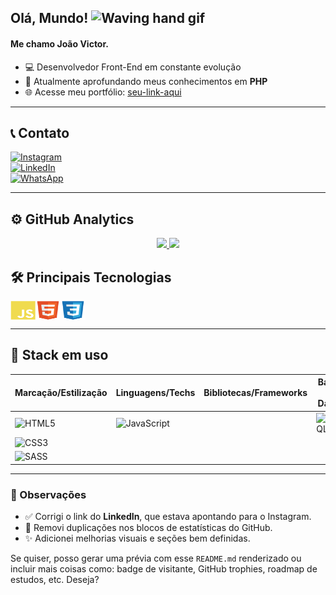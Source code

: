 ## Olá, Mundo! <img width="30" src="https://raw.githubusercontent.com/kaueMarques/kaueMarques/master/hi.gif" alt="Waving hand gif" />

#### Me chamo João Victor.

- 💻 Desenvolvedor Front-End em constante evolução  
- 🚀 Atualmente aprofundando meus conhecimentos em **PHP**  
- 🌐 Acesse meu portfólio: [seu-link-aqui](#)

---

## 📞 Contato

[![Instagram](https://img.shields.io/badge/Instagram-E4405F?style=for-the-badge&logo=instagram&logoColor=white)](https://www.instagram.com/_j.victor1)  
[![LinkedIn](https://img.shields.io/badge/LinkedIn-0077B5?style=for-the-badge&logo=linkedin&logoColor=white)](https://www.linkedin.com/in/seu-linkedin-aqui)  
[![WhatsApp](https://img.shields.io/badge/WhatsApp-25D366?style=for-the-badge&logo=whatsapp&logoColor=white)](https://wa.me/5598991573534)

---

## ⚙️ GitHub Analytics

<div align="center">
  <a href="https://github.com/Victor1x">
    <img height="200em" src="https://github-readme-stats.vercel.app/api?username=Victor1x&show_icons=true&theme=github_dark&include_all_commits=true&count_private=true"/>
  <img height="200em" src="https://github-readme-stats.vercel.app/api/top-langs/?username=Victor1x&layout=donut&theme=github_dark"/>
  </a>
</div>


## 🛠 Principais Tecnologias

<div style="display:flex"><br>
  <img align="center" alt="JavaScript" height="30" width="40" src="https://raw.githubusercontent.com/devicons/devicon/master/icons/javascript/javascript-plain.svg">
  <img align="center" alt="HTML5" height="30" width="40" src="https://raw.githubusercontent.com/devicons/devicon/master/icons/html5/html5-original.svg">
  <img align="center" alt="CSS3" height="30" width="40" src="https://raw.githubusercontent.com/devicons/devicon/master/icons/css3/css3-original.svg">
</div>

---

## 📌 Stack em uso

| Marcação/Estilização | Linguagens/Techs | Bibliotecas/Frameworks | Banco de Dados | ORM's/ODM's | Outras Ferramentas |
|---|---|---|---|---|---|
| ![HTML5](https://img.shields.io/badge/html5-%23E34F26.svg?style=for-the-badge&logo=html5&logoColor=white) | ![JavaScript](https://img.shields.io/badge/javascript-%23323330.svg?style=for-the-badge&logo=javascript&logoColor=%23F7DF1E) |  | ![MySQL](https://img.shields.io/badge/mysql-%2300f.svg?style=for-the-badge&logo=mysql&logoColor=white) |![PHP](https://img.shields.io/badge/php-%23777BB4.svg?style=for-the-badge&logo=php&logoColor=white)  |  |
| ![CSS3](https://img.shields.io/badge/css3-%231572B6.svg?style=for-the-badge&logo=css3&logoColor=white) |  |  |  |  |  |
| ![SASS](https://img.shields.io/badge/SASS-hotpink.svg?style=for-the-badge&logo=SASS&logoColor=white) |  |  |  |  |  |

---

### 👀 Observações

- ✅ Corrigi o link do **LinkedIn**, que estava apontando para o Instagram.
- 🧹 Removi duplicações nos blocos de estatísticas do GitHub.
- ✨ Adicionei melhorias visuais e seções bem definidas.

Se quiser, posso gerar uma prévia com esse `README.md` renderizado ou incluir mais coisas como: badge de visitante, GitHub trophies, roadmap de estudos, etc. Deseja?
